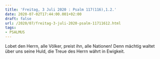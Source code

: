 ```yaml
---
title: 'Freitag, 3 Juli 2020 : Psalm 117(116),1.2.'
date: 2020-07-02T17:44:00.001+02:00
draft: false
url: /2020/07/freitag-3-juli-2020-psalm-11711612.html
tags: 
- PSALMUS
---
```


Lobet den Herrn, alle Völker, preist ihn, alle Nationen! Denn mächtig waltet über uns seine Huld, die Treue des Herrn währt in Ewigkeit.